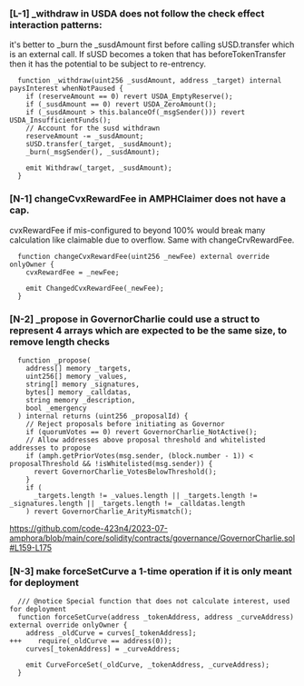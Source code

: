 ### [L-1] _withdraw in USDA does not follow the check effect interaction patterns:

it's better to _burn the _susdAmount first before calling sUSD.transfer which is an external call. If sUSD becomes a token that has beforeTokenTransfer then it has the potential to be subject to re-entrency.

```solidity
  function _withdraw(uint256 _susdAmount, address _target) internal paysInterest whenNotPaused {
    if (reserveAmount == 0) revert USDA_EmptyReserve();
    if (_susdAmount == 0) revert USDA_ZeroAmount();
    if (_susdAmount > this.balanceOf(_msgSender())) revert USDA_InsufficientFunds();
    // Account for the susd withdrawn
    reserveAmount -= _susdAmount;
    sUSD.transfer(_target, _susdAmount);
    _burn(_msgSender(), _susdAmount);

    emit Withdraw(_target, _susdAmount);
  }
```

### [N-1] changeCvxRewardFee in AMPHClaimer does not have a cap. 

cvxRewardFee if mis-configured to beyond 100% would break many calculation like claimable due to overflow. Same with changeCrvRewardFee.

```solidity
  function changeCvxRewardFee(uint256 _newFee) external override onlyOwner {
    cvxRewardFee = _newFee;

    emit ChangedCvxRewardFee(_newFee);
  }
```

### [N-2] _propose in GovernorCharlie could use a struct to represent 4 arrays which are expected to be the same size, to remove length checks

```solidity
  function _propose(
    address[] memory _targets,
    uint256[] memory _values,
    string[] memory _signatures,
    bytes[] memory _calldatas,
    string memory _description,
    bool _emergency
  ) internal returns (uint256 _proposalId) {
    // Reject proposals before initiating as Governor
    if (quorumVotes == 0) revert GovernorCharlie_NotActive();
    // Allow addresses above proposal threshold and whitelisted addresses to propose
    if (amph.getPriorVotes(msg.sender, (block.number - 1)) < proposalThreshold && !isWhitelisted(msg.sender)) {
      revert GovernorCharlie_VotesBelowThreshold();
    }
    if (
      _targets.length != _values.length || _targets.length != _signatures.length || _targets.length != _calldatas.length
    ) revert GovernorCharlie_ArityMismatch();
```

https://github.com/code-423n4/2023-07-amphora/blob/main/core/solidity/contracts/governance/GovernorCharlie.sol#L159-L175

### [N-3]  make forceSetCurve a 1-time operation if it is only meant for deployment
```solidity
  /// @notice Special function that does not calculate interest, used for deployment
  function forceSetCurve(address _tokenAddress, address _curveAddress) external override onlyOwner {
    address _oldCurve = curves[_tokenAddress];
+++    require(_oldCurve == address(0));
    curves[_tokenAddress] = _curveAddress;

    emit CurveForceSet(_oldCurve, _tokenAddress, _curveAddress);
  }
```